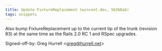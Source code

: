```yaml
---
title: Update FixtureReplacement (wincent.dev, 563b8ab)
tags: snippets
---
```


Also bump FixtureReplacement up to the current tip of the trunk (revision 83) at the same time as the Rails 2.0 RC 1 and RSpec upgrades.

Signed-off-by: Greg Hurrell &lt;greg@hurrell.net&gt;

